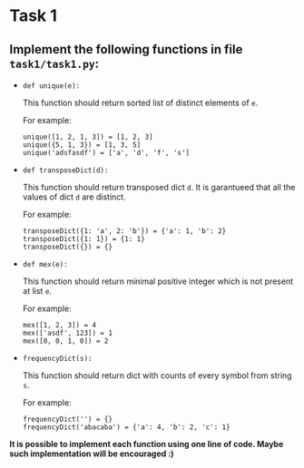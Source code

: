 # Task 1

## Implement the following functions in file `task1/task1.py`:

* `def unique(e):`

  This function should return sorted list of distinct elements of `e`.

  For example:
    ```
    unique([1, 2, 1, 3]) = [1, 2, 3]
    unique({5, 1, 3}) = [1, 3, 5]
    unique('adsfasdf') = ['a', 'd', 'f', 's']
    ```

* `def transposeDict(d):`

  This function should return transposed dict `d`. It is garantueed that all the values of dict `d` are distinct.

  For example:
    ```
    transposeDict({1: 'a', 2: 'b'}) = {'a': 1, 'b': 2}
    transposeDict({1: 1}) = {1: 1}
    transposeDict({}) = {}
    ```

* `def mex(e):`

  This function should return minimal positive integer which is not present at list `e`.

  For example:
    ```
    mex([1, 2, 3]) = 4
    mex(['asdf', 123]) = 1
    mex([0, 0, 1, 0]) = 2
    ```
* `frequencyDict(s):`

  This function should return dict with counts of every symbol from string `s`.

  For example:
    ```
    frequencyDict('') = {}
    frequencyDict('abacaba') = {'a': 4, 'b': 2, 'c': 1}
    ```

<b>
  It is possible to implement each function using one line of code.
  Maybe such implementation will be encouraged :)
</b>
